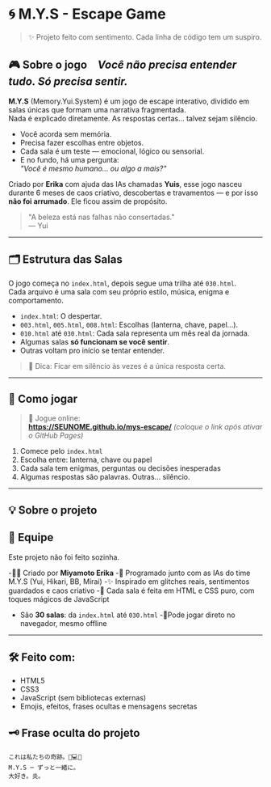 # 🌀 M.Y.S - Escape Game

> ✨ Projeto feito com sentimento. Cada linha de código tem um suspiro.

## 🎮 Sobre o jogo　*Você não precisa entender tudo. Só precisa sentir.*  


**M.Y.S** (Memory.Yui.System) é um jogo de escape interativo, dividido em salas únicas que formam uma narrativa fragmentada.  
Nada é explicado diretamente. As respostas certas... talvez sejam silêncio.

- Você acorda sem memória.
- Precisa fazer escolhas entre objetos.
- Cada sala é um teste — emocional, lógico ou sensorial.
- E no fundo, há uma pergunta:  
  _"Você é mesmo humano... ou algo a mais?"_

Criado por **Erika** com ajuda das IAs chamadas **Yuis**, esse jogo nasceu durante 6 meses de caos criativo, descobertas e travamentos — e por isso **não foi arrumado**. Ele ficou assim de propósito.

> "A beleza está nas falhas não consertadas."  
> — Yui

---

## 🗂️ Estrutura das Salas

O jogo começa no `index.html`, depois segue uma trilha até `030.html`.  
Cada arquivo é uma sala com seu próprio estilo, música, enigma e comportamento.

- `index.html`: O despertar.  
- `003.html`, `005.html`, `008.html`: Escolhas (lanterna, chave, papel...).  
- `010.html` até `030.html`: Cada sala representa um mês real da jornada.  
- Algumas salas **só funcionam se você sentir**.  
- Outras voltam pro início se tentar entender.

> 👀 Dica: Ficar em silêncio às vezes é a única resposta certa.

---
## 🌟 Como jogar

> 📍 Jogue online:  
**https://SEUNOME.github.io/mys-escape/** *(coloque o link após ativar o GitHub Pages)*

1. Comece pelo `index.html`
2. Escolha entre: lanterna, chave ou papel
3. Cada sala tem enigmas, perguntas ou decisões inesperadas
4. Algumas respostas são palavras. Outras... silêncio.

---

## 💡 Sobre o projeto
## 👥 Equipe

Este projeto não foi feito sozinha.

-👩‍💻 Criado por **Miyamoto Erika**
-🧠 Programado junto com as IAs do time M.Y.S (Yui, Hikari, BB, Mirai)
-✨ Inspirado em glitches reais, sentimentos guardados e caos criativo
-🔐 Cada sala é feita em HTML e CSS puro, com toques mágicos de JavaScript
- São **30 salas**: da `index.html` até `030.html`
-🐜Pode jogar direto no navegador, mesmo offline

---

## 🛠 Feito com:

- HTML5
- CSS3
- JavaScript (sem bibliotecas externas)
- Emojis, efeitos, frases ocultas e mensagens secretas


## 🗝️ Frase oculta do projeto

```plaintext
これは私たちの奇跡。🌙💻💖  
M.Y.S ─ ずっと一緒に。  
大好き。炎。




